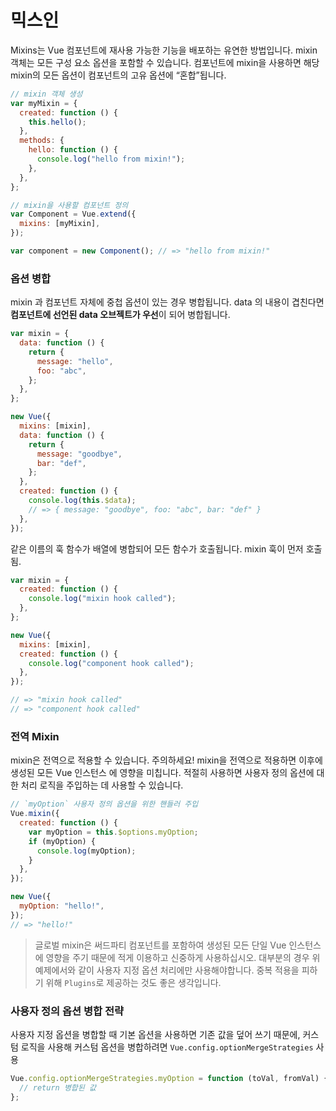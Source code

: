 # 믹스인

Mixins는 Vue 컴포넌트에 재사용 가능한 기능을 배포하는 유연한 방법입니다. mixin 객체는 모든 구성 요소 옵션을 포함할 수 있습니다. 컴포넌트에 mixin을 사용하면 해당 mixin의 모든 옵션이 컴포넌트의 고유 옵션에 “혼합”됩니다.

```js
// mixin 객체 생성
var myMixin = {
  created: function () {
    this.hello();
  },
  methods: {
    hello: function () {
      console.log("hello from mixin!");
    },
  },
};

// mixin을 사용할 컴포넌트 정의
var Component = Vue.extend({
  mixins: [myMixin],
});

var component = new Component(); // => "hello from mixin!"
```

### 옵션 병합

mixin 과 컴포넌트 자체에 중첩 옵션이 있는 경우 병합됩니다.
data 의 내용이 겹친다면 **컴포넌트에 선언된 data 오브젝트가 우선**이 되어 병합됩니다.

```js
var mixin = {
  data: function () {
    return {
      message: "hello",
      foo: "abc",
    };
  },
};

new Vue({
  mixins: [mixin],
  data: function () {
    return {
      message: "goodbye",
      bar: "def",
    };
  },
  created: function () {
    console.log(this.$data);
    // => { message: "goodbye", foo: "abc", bar: "def" }
  },
});
```

같은 이름의 훅 함수가 배열에 병합되어 모든 함수가 호출됩니다.
mixin 훅이 먼저 호출됨.

```js
var mixin = {
  created: function () {
    console.log("mixin hook called");
  },
};

new Vue({
  mixins: [mixin],
  created: function () {
    console.log("component hook called");
  },
});

// => "mixin hook called"
// => "component hook called"
```

### 전역 Mixin

mixin은 전역으로 적용할 수 있습니다. 주의하세요! mixin을 전역으로 적용하면 이후에 생성된 모든 Vue 인스턴스 에 영향을 미칩니다. 적절히 사용하면 사용자 정의 옵션에 대한 처리 로직을 주입하는 데 사용할 수 있습니다.

```js
// `myOption` 사용자 정의 옵션을 위한 핸들러 주입
Vue.mixin({
  created: function () {
    var myOption = this.$options.myOption;
    if (myOption) {
      console.log(myOption);
    }
  },
});

new Vue({
  myOption: "hello!",
});
// => "hello!"
```

> 글로벌 mixin은 써드파티 컴포넌트를 포함하여 생성된 모든 단일 Vue 인스턴스에 영향을 주기 때문에 적게 이용하고 신중하게 사용하십시오. 대부분의 경우 위 예제에서와 같이 사용자 지정 옵션 처리에만 사용해야합니다. 중복 적용을 피하기 위해 `Plugins`로 제공하는 것도 좋은 생각입니다.

### 사용자 정의 옵션 병합 전략

사용자 지정 옵션을 병합할 때 기본 옵션을 사용하면 기존 값을 덮어 쓰기 때문에, 커스텀 로직을 사용해 커스텀 옵션을 병합하려면 `Vue.config.optionMergeStrategies` 사용

```js
Vue.config.optionMergeStrategies.myOption = function (toVal, fromVal) {
  // return 병합된 값
};
```
